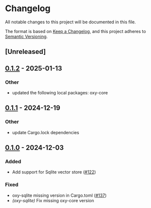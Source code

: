 # Changelog

All notable changes to this project will be documented in this file.

The format is based on [Keep a Changelog](https://keepachangelog.com/en/1.0.0/),
and this project adheres to [Semantic Versioning](https://semver.org/spec/v2.0.0.html).

## [Unreleased]

## [0.1.2](https://github.com/dannyglendale/oxy/compare/oxy-sqlite-v0.1.1...oxy-sqlite-v0.1.2) - 2025-01-13

### Other

- updated the following local packages: oxy-core

## [0.1.1](https://github.com/dannyglendale/oxy/compare/oxy-sqlite-v0.1.0...oxy-sqlite-v0.1.1) - 2024-12-19

### Other

- update Cargo.lock dependencies

## [0.1.0](https://github.com/dannyglendale/oxy/releases/tag/oxy-sqlite-v0.1.0) - 2024-12-03

### Added

- Add support for Sqlite vector store ([#122](https://github.com/dannyglendale/oxy/pull/122))

### Fixed

- oxy-sqlite missing version in Cargo.toml ([#137](https://github.com/dannyglendale/oxy/pull/137))
- *(oxy-sqlite)* Fix missing oxy-core version
